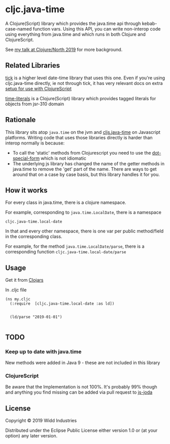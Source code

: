 # cljc.java-time

A Clojure(Script) library which provides the java.time api through kebab-case-named function vars. Using this API, 
you can write non-interop code using everything from java.time and which runs in both Clojure and ClojureScript.

See [my talk at Clojure/North 2019](https://www.youtube.com/watch?v=UFuL-ZDoB2U) for more background.

## Related Libraries

[tick](https://clojars.org/tick) is a higher level date-time library that uses this one. Even if you're using cljc.java-time directly,
ie not through tick, it has very relevant docs on extra [setup for use with ClojureScript](https://juxt.pro/tick/docs/index.html#_clojurescript)

[time-literals](https://github.com/henryw374/time-literals) is a Clojure(Script) library which provides tagged literals for objects from jsr-310 domain 

## Rationale

This library sits atop `java.time` on the jvm and [cljs.java-time](https://github.com/henryw374/cljs.java-time) on Javascript
platforms. Writing code that uses those libraries directly is harder than interop normally is because:

* To call the 'static' methods from Clojurescript you need to use the [dot-special-form](https://clojure.org/reference/java_interop#_the_dot_special_form) which is not idiomatic
* The underlying js library has changed the name of the getter methods in java.time to remove the 'get' part of the name. There are ways to get around that on a case
by case basis, but this library handles it for you.
 
## How it works

For every class in java.time, there is a clojure namespace. 

For example, corresponding to `java.time.LocalDate`, there is a namespace

`cljc.java-time.local-date`

In that and every other namespace, there is one var per public method/field in the corresponding class.

For example, for the method `java.time.LocalDate/parse`, there is a corresponding function `cljc.java-time.local-date/parse`

## Usage

Get it from [Clojars](https://clojars.org/cljc.java-time)

 
In .cljc file
 ```
 (ns my.cljc
   (:require  [cljc.java-time.local-date :as ld])
   
   
   (ld/parse "2019-01-01")
   
 ```

## TODO
 
### Keep up to date with java.time 

New methods were added in Java 9 - these are not included in this library
 
### ClojureScript

Be aware that the Implementation is not 100%. It's probably 99% though and anything you find missing can be added via pull
request to [js-joda](https://github.com/js-joda/js-joda)
 
## License

Copyright © 2019 Widd Industries

Distributed under the Eclipse Public License either version 1.0 or (at
your option) any later version.
